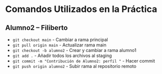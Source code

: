 # Comandos Utilizados en la Práctica

## Alumno2 – Filiberto
- `git checkout main` - Cambiar a rama principal
- `git pull origin main` - Actualizar rama main
- `git checkout -b alumno2` - Crear y cambiar a rama alumno1
- `git add .` - Añadir todos los archivos al staging
- `git commit -m "Contribución de Alumno2: perfil "` - Hacer commit
- `git push origin alumno2` - Subir rama al repositorio remoto
